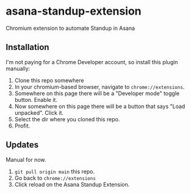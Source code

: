 # asana-standup-extension
Chromium extension to automate Standup in Asana

## Installation

I'm not paying for a Chrome Developer account, so install this plugin manually:

1. Clone this repo somewhere
2. In your chromium-based browser, navigate to `chrome://extensions`.
3. Somewhere on this page there will be a "Developer mode" toggle button. Enable it.
4. Now somewhere on this page there will be a button that says "Load unpacked". Click it.
5. Select the dir where you cloned this repo.
6. Profit.

## Updates

Manual for now.

1. `git pull origin main` this repo.
2. Go back to `chrome://extensions`
3. Click reload on the Asana Standup Extension.
